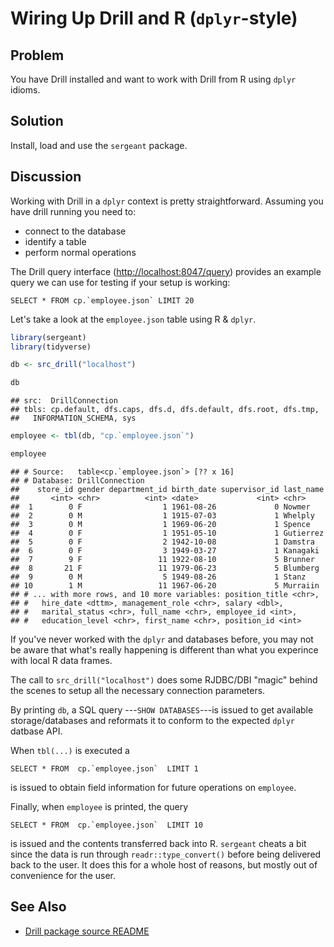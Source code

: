 # Wiring Up Drill and R (`dplyr`-style)

## Problem

You have Drill installed and want to work with Drill from R using `dplyr` idioms.

## Solution

Install, load and use the `sergeant` package.

## Discussion

Working with Drill in a `dplyr` context is pretty straightforward. Assuming you have drill running you need to:

- connect to the database
- identify a table
- perform normal operations

The Drill query interface (<http://localhost:8047/query>) provides an example query we can use for testing if your setup is working:

    SELECT * FROM cp.`employee.json` LIMIT 20

Let's take a look at the `employee.json` table using R & `dplyr`.


```r
library(sergeant)
library(tidyverse)

db <- src_drill("localhost")

db
```

```
## src:  DrillConnection
## tbls: cp.default, dfs.caps, dfs.d, dfs.default, dfs.root, dfs.tmp,
##   INFORMATION_SCHEMA, sys
```

```r
employee <- tbl(db, "cp.`employee.json`")

employee
```

```
## # Source:   table<cp.`employee.json`> [?? x 16]
## # Database: DrillConnection
##    store_id gender department_id birth_date supervisor_id last_name
##       <int> <chr>          <int> <date>             <int> <chr>    
##  1        0 F                  1 1961-08-26             0 Nowmer   
##  2        0 M                  1 1915-07-03             1 Whelply  
##  3        0 M                  1 1969-06-20             1 Spence   
##  4        0 F                  1 1951-05-10             1 Gutierrez
##  5        0 F                  2 1942-10-08             1 Damstra  
##  6        0 F                  3 1949-03-27             1 Kanagaki 
##  7        9 F                 11 1922-08-10             5 Brunner  
##  8       21 F                 11 1979-06-23             5 Blumberg 
##  9        0 M                  5 1949-08-26             1 Stanz    
## 10        1 M                 11 1967-06-20             5 Murraiin 
## # ... with more rows, and 10 more variables: position_title <chr>,
## #   hire_date <dttm>, management_role <chr>, salary <dbl>,
## #   marital_status <chr>, full_name <chr>, employee_id <int>,
## #   education_level <chr>, first_name <chr>, position_id <int>
```

If you've never worked with the `dplyr` and databases before, you may not be aware that what's really happening is different than what you experince with local R data frames.

The call to `src_drill("localhost")` does some RJDBC/DBI "magic" behind the scenes to setup all the necessary connection parameters.

By printing `db`, a SQL query ---`SHOW DATABASES`---is issued to get available storage/databases and reformats it to conform to the expected `dplyr` datbase API.

When `tbl(...)` is executed a

    SELECT * FROM  cp.`employee.json`  LIMIT 1

is issued to obtain field information for future operations on `employee`.

Finally, when `employee` is printed, the query

    SELECT * FROM  cp.`employee.json`  LIMIT 10

is issued and the contents transferred back into R. `sergeant` cheats a bit since the data is run through `readr::type_convert()` before being delivered back to the user. It does this for a whole host of reasons, but mostly out of convenience for the user.

## See Also

- [Drill package source README](https://github.com/hrbrmstr/sergeant/blob/master/README.md)
